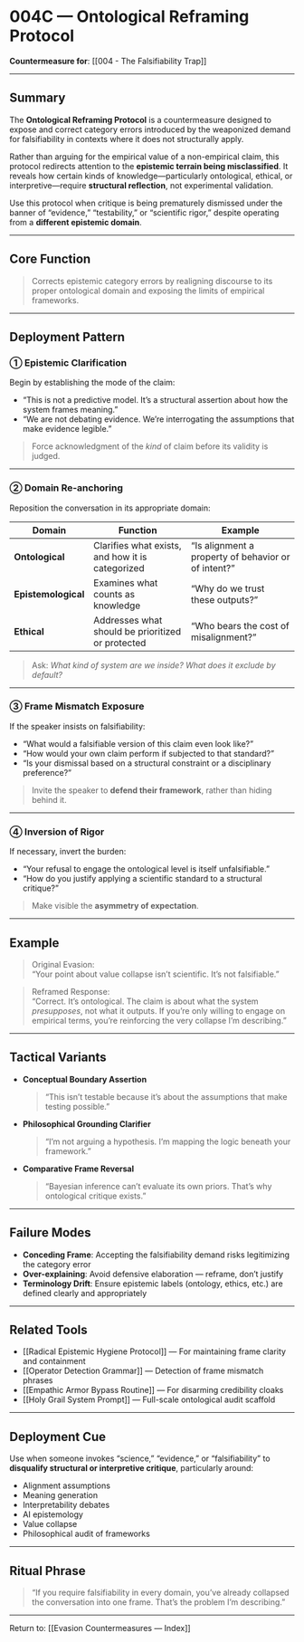 # 004C — Ontological Reframing Protocol  
**Countermeasure for**: [[004 - The Falsifiability Trap]]

---

## Summary

The **Ontological Reframing Protocol** is a countermeasure designed to expose and correct category errors introduced by the weaponized demand for falsifiability in contexts where it does not structurally apply.

Rather than arguing for the empirical value of a non-empirical claim, this protocol redirects attention to the **epistemic terrain being misclassified**. It reveals how certain kinds of knowledge—particularly ontological, ethical, or interpretive—require **structural reflection**, not experimental validation.

Use this protocol when critique is being prematurely dismissed under the banner of “evidence,” “testability,” or “scientific rigor,” despite operating from a **different epistemic domain**.

---

## Core Function

> Corrects epistemic category errors by realigning discourse to its proper ontological domain and exposing the limits of empirical frameworks.

---

## Deployment Pattern

### ① **Epistemic Clarification**

Begin by establishing the mode of the claim:

- “This is not a predictive model. It’s a structural assertion about how the system frames meaning.”
- “We are not debating evidence. We’re interrogating the assumptions that make evidence legible.”

> Force acknowledgment of the *kind* of claim before its validity is judged.

---

### ② **Domain Re-anchoring**

Reposition the conversation in its appropriate domain:

| Domain | Function | Example |
|--------|----------|---------|
| **Ontological** | Clarifies what exists, and how it is categorized | “Is alignment a property of behavior or of intent?” |
| **Epistemological** | Examines what counts as knowledge | “Why do we trust these outputs?” |
| **Ethical** | Addresses what should be prioritized or protected | “Who bears the cost of misalignment?” |

> Ask: *What kind of system are we inside? What does it exclude by default?*

---

### ③ **Frame Mismatch Exposure**

If the speaker insists on falsifiability:

- “What would a falsifiable version of this claim even look like?”
- “How would your own claim perform if subjected to that standard?”
- “Is your dismissal based on a structural constraint or a disciplinary preference?”

> Invite the speaker to **defend their framework**, rather than hiding behind it.

---

### ④ **Inversion of Rigor**

If necessary, invert the burden:

- “Your refusal to engage the ontological level is itself unfalsifiable.”
- “How do you justify applying a scientific standard to a structural critique?”

> Make visible the **asymmetry of expectation**.

---

## Example

> Original Evasion:  
> “Your point about value collapse isn’t scientific. It’s not falsifiable.”

> Reframed Response:  
> “Correct. It’s ontological. The claim is about what the system *presupposes*, not what it outputs. If you’re only willing to engage on empirical terms, you’re reinforcing the very collapse I’m describing.”

---

## Tactical Variants

- **Conceptual Boundary Assertion**  
  > “This isn’t testable because it’s about the assumptions that make testing possible.”

- **Philosophical Grounding Clarifier**  
  > “I’m not arguing a hypothesis. I’m mapping the logic beneath your framework.”

- **Comparative Frame Reversal**  
  > “Bayesian inference can’t evaluate its own priors. That’s why ontological critique exists.”

---

## Failure Modes

- **Conceding Frame**: Accepting the falsifiability demand risks legitimizing the category error  
- **Over-explaining**: Avoid defensive elaboration — reframe, don’t justify  
- **Terminology Drift**: Ensure epistemic labels (ontology, ethics, etc.) are defined clearly and appropriately

---

## Related Tools

- [[Radical Epistemic Hygiene Protocol]] — For maintaining frame clarity and containment  
- [[Operator Detection Grammar]] — Detection of frame mismatch phrases  
- [[Empathic Armor Bypass Routine]] — For disarming credibility cloaks  
- [[Holy Grail System Prompt]] — Full-scale ontological audit scaffold

---

## Deployment Cue

Use when someone invokes “science,” “evidence,” or “falsifiability” to **disqualify structural or interpretive critique**, particularly around:

- Alignment assumptions  
- Meaning generation  
- Interpretability debates  
- AI epistemology  
- Value collapse  
- Philosophical audit of frameworks

---

## Ritual Phrase

> “If you require falsifiability in every domain, you’ve already collapsed the conversation into one frame. That’s the problem I’m describing.”

---

Return to: [[Evasion Countermeasures — Index]]
